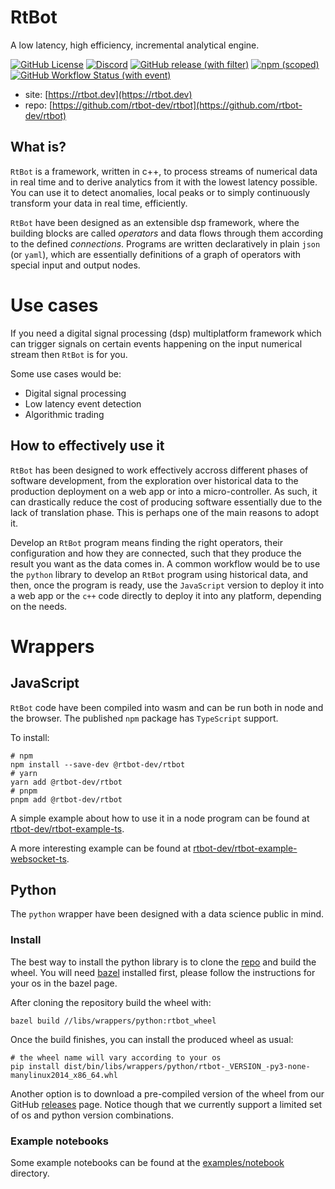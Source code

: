 # RtBot

A low latency, high efficiency, incremental analytical engine.

[![GitHub License](https://img.shields.io/github/license/rtbot-dev/rtbot)]((./LICENSE))
[![Discord](https://img.shields.io/discord/1097198588490162246)](https://discord.gg/XSv6mZq7YQ)
[![GitHub release (with filter)](https://img.shields.io/github/v/release/rtbot-dev/rtbot)](https://github.com/rtbot-dev/rtbot/releases)
[![npm (scoped)](https://img.shields.io/npm/v/%40rtbot-dev/rtbot)](https://www.npmjs.com/package/@rtbot-dev/rtbot)
[![GitHub Workflow Status (with event)](https://img.shields.io/github/actions/workflow/status/rtbot-dev/rtbot/release.yaml)](https://github.com/rtbot-dev/rtbot/actions/workflows/release.yaml)

- site: [https://rtbot.dev](https://rtbot.dev)
- repo: [https://github.com/rtbot-dev/rtbot](https://github.com/rtbot-dev/rtbot)

## What is?

`RtBot` is a framework, written in c++, to process streams of numerical data
in real time and to derive analytics from it with the lowest latency possible.
You can use it to detect anomalies, local peaks or to simply continuously transform
your data in real time, efficiently.

`RtBot` have been designed as an extensible dsp framework, where the building blocks
are called _operators_ and data flows through them according to the defined _connections_.
Programs are written declaratively in plain `json` (or `yaml`), which are essentially
definitions of a graph of operators with special input and output nodes.

# Use cases

If you need a digital signal processing (dsp) multiplatform framework which can trigger signals on
certain events happening on the input numerical stream then `RtBot` is for you.

Some use cases would be:

- Digital signal processing
- Low latency event detection
- Algorithmic trading

## How to effectively use it

`RtBot` has been designed to work effectively accross different phases of software
development, from the exploration over historical data to the production deployment
on a web app or into a micro-controller. As such, it can drastically reduce the cost
of producing software essentially due to the lack of translation phase.
This is perhaps one of the main reasons to adopt it.

Develop an `RtBot` program means finding the right operators, their configuration and how they
are connected, such that they produce the result you want as the data comes in. A common
workflow would be to use the `python` library to develop an `RtBot` program using historical
data, and then, once the program is ready, use the `JavaScript` version to deploy it into a web
app or the `c++` code directly to deploy it into any platform, depending on the needs.

# Wrappers

## JavaScript

`RtBot` code have been compiled into wasm and can be run both in node and the browser.
The published `npm` package has `TypeScript` support.

To install:

```shell
# npm
npm install --save-dev @rtbot-dev/rtbot
# yarn
yarn add @rtbot-dev/rtbot
# pnpm
pnpm add @rtbot-dev/rtbot
```

A simple example about how to use it in a node program can be found at [rtbot-dev/rtbot-example-ts](https://github.com/rtbot-dev/rtbot-example-ts).

A more interesting example can be found at [rtbot-dev/rtbot-example-websocket-ts](https://github.com/rtbot-dev/rtbot-example-websocket-ts).

## Python

The `python` wrapper have been designed with a data science public in mind.

### Install

The best way to install the python library is to clone the [repo](https://github.com/rtbot-dev/rtbot) and
build the wheel. You will need [bazel](https://bazel.build/) installed first, please follow
the instructions for your os in the bazel page.

After cloning the repository build the wheel with:

```shell
bazel build //libs/wrappers/python:rtbot_wheel
```

Once the build finishes, you can install the produced wheel as usual:

```shell
# the wheel name will vary according to your os
pip install dist/bin/libs/wrappers/python/rtbot-_VERSION_-py3-none-manylinux2014_x86_64.whl
```

Another option is to download a pre-compiled version of the wheel from our GitHub [releases](https://github.com/rtbot-dev/rtbot/releases) page.
Notice though that we currently support a limited set of os and python version combinations.

### Example notebooks

Some example notebooks can be found at the [examples/notebook](https://github.com/rtbot-dev/rtbot/tree/master/examples/notebook) directory.
